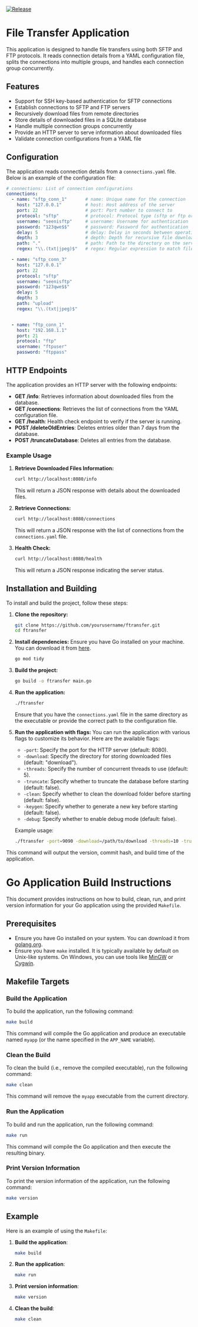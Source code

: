 [![Release](https://github.com/that-shouldwork/ftransfer/actions/workflows/release.yml/badge.svg)](https://github.com/that-shouldwork/ftransfer/actions/workflows/release.yml)

# File Transfer Application

This application is designed to handle file transfers using both SFTP and FTP protocols. It reads connection details from a YAML configuration file, splits the connections into multiple groups, and handles each connection group concurrently.

## Features
- Support for SSH key-based authentication for SFTP connections
- Establish connections to SFTP and FTP servers
- Recursively download files from remote directories
- Store details of downloaded files in a SQLite database
- Handle multiple connection groups concurrently
- Provide an HTTP server to serve information about downloaded files
- Validate connection configurations from a YAML file


## Configuration

The application reads connection details from a `connections.yaml` file. Below is an example of the configuration file:


```yaml
# connections: List of connection configurations
connections:
  - name: "sftp_conn_1"       # name: Unique name for the connection
    host: "127.0.0.1"         # host: Host address of the server
    port: 22                  # port: Port number to connect to
    protocol: "sftp"          # protocol: Protocol type (sftp or ftp or ftpoverssh)
    username: "seenisftp"     # username: Username for authentication
    password: "123qwe$$"      # password: Password for authentication
    delay: 5                  # delay: Delay in seconds between operations
    depth: 3                  # depth: Depth for recursive file download
    path: "."                 # path: Path to the directory on the server
    regex: "\\.(txt|jpeg)$"   # regex: Regular expression to match file types

  - name: "sftp_conn_3"
    host: "127.0.0.1"
    port: 22
    protocol: "sftp"
    username: "seenisftp"
    password: "123qwe$$"
    delay: 5
    depth: 3
    path: "upload"
    regex: "\\.(txt|jpeg)$"


  - name: "ftp_conn_1"
    host: "192.168.1.1"
    port: 21
    protocol: "ftp"
    username: "ftpuser"
    password: "ftppass"
```

## HTTP Endpoints

The application provides an HTTP server with the following endpoints:

- **GET /info**: Retrieves information about downloaded files from the database.
- **GET /connections**: Retrieves the list of connections from the YAML configuration file.
- **GET /health**: Health check endpoint to verify if the server is running.
- **POST /deleteOldEntries**: Deletes entries older than 7 days from the database.
- **POST /truncateDatabase**: Deletes all entries from the database.


### Example Usage

1. **Retrieve Downloaded Files Information:**
   ```sh
   curl http://localhost:8080/info
   ```

   This will return a JSON response with details about the downloaded files.

2. **Retrieve Connections:**
   ```sh
   curl http://localhost:8080/connections
   ```

   This will return a JSON response with the list of connections from the `connections.yaml` file.

3. **Health Check:**
   ```sh
   curl http://localhost:8080/health
   ```

   This will return a JSON response indicating the server status.


## Installation and Building

To install and build the project, follow these steps:

1. **Clone the repository:**
   ```sh
   git clone https://github.com/yourusername/ftransfer.git
   cd ftransfer
   ```

2. **Install dependencies:**
   Ensure you have Go installed on your machine. You can download it from [here](https://golang.org/dl/).

   ```sh
   go mod tidy
   ```

3. **Build the project:**
   ```sh
   go build -o ftransfer main.go
   ```

4. **Run the application:**
   ```sh
   ./ftransfer
   ```

   Ensure that you have the `connections.yaml` file in the same directory as the executable or provide the correct path to the configuration file.


5. **Run the application with flags:**
   You can run the application with various flags to customize its behavior. Here are the available flags:

   - `-port`: Specify the port for the HTTP server (default: 8080).
   - `-download`: Specify the directory for storing downloaded files (default: "download").
   - `-threads`: Specify the number of concurrent threads to use (default: 5).
   - `-truncate`: Specify whether to truncate the database before starting (default: false).
   - `-clean`: Specify whether to clean the download folder before starting (default: false).
   - `-keygen`: Specify whether to generate a new key before starting (default: false).
   - `-debug`: Specify whether to enable debug mode (default: false).

   Example usage:
   ```sh
   ./ftransfer -port=9090 -download=/path/to/download -threads=10 -truncate=true -clean=true -keygen=true
   ```



This command will output the version, commit hash, and build time of the application.



# Go Application Build Instructions

This document provides instructions on how to build, clean, run, and print version information for your Go application using the provided `Makefile`.

## Prerequisites

- Ensure you have Go installed on your system. You can download it from [golang.org](https://golang.org/dl/).
- Ensure you have `make` installed. It is typically available by default on Unix-like systems. On Windows, you can use tools like [MinGW](http://www.mingw.org/) or [Cygwin](https://www.cygwin.com/).

## Makefile Targets

### Build the Application

To build the application, run the following command:

```sh
make build
```


This command will compile the Go application and produce an executable named `myapp` (or the name specified in the `APP_NAME` variable).

### Clean the Build

To clean the build (i.e., remove the compiled executable), run the following command:
```sh
make clean
```


This command will remove the `myapp` executable from the current directory.

### Run the Application

To build and run the application, run the following command:


```sh
make run
```


This command will compile the Go application and then execute the resulting binary.

### Print Version Information

To print the version information of the application, run the following command:

```sh
make version
```


## Example

Here is an example of using the `Makefile`:

1. **Build the application**:
   ```sh
   make build
   ```

2. **Run the application**:
   ```sh
   make run
   ```

3. **Print version information**:
   ```sh
   make version
   ```

4. **Clean the build**:
   ```sh
   make clean
   ```

